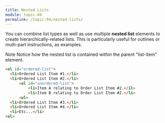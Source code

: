 ```yaml
---
title: Nested Lists
module: topic-04
permalink: /topic-04/nested-lists/
---
```


<div class="divider-heading"></div>

You can combine list types as well as use multiple **nested list** elements to create hierarchically-related lists. This is particularly useful for outlines or multi-part instructions, as examples.

<span class="label label-info">Note</span> Notice how the nested list is contained _within_ the parent "list-item" element.

```html
<ol id="ordered-list">
  <li>Ordered List Item #1.</li>
  <li>Ordered List Item #2.</li>
      <ul id="unordered-list">
          <li>Item A relating to Order List Item #2.</il>
          <li>Item B relating to Order List Item #2.</li>
      <ul>
  <li>Ordered List Item #3.</li>
  <li>Ordered List Item #4.</li>
  <li>Etc...</li>
<ol>
```


<div class="codepen-embed">
  <p data-height="400" data-theme-id="30567" data-slug-hash="NyvMRY" data-default-tab="html,result" data-user="Media-Ed-Online" data-pen-title="HTML Nested Lists" class="codepen"></p>
</div>
